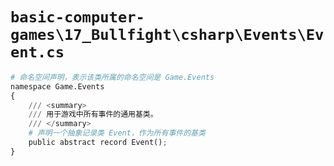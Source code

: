 # `basic-computer-games\17_Bullfight\csharp\Events\Event.cs`

```py
# 命名空间声明，表示该类所属的命名空间是 Game.Events
namespace Game.Events
{
    /// <summary>
    /// 用于游戏中所有事件的通用基类。
    /// </summary>
    # 声明一个抽象记录类 Event，作为所有事件的基类
    public abstract record Event();
}
```